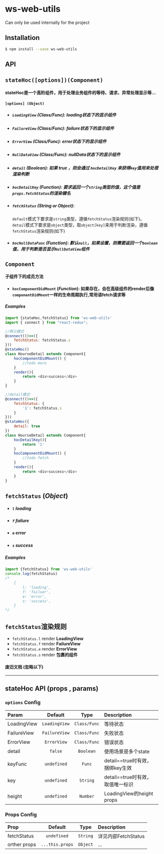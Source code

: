 # ws-web-utils

Can only be used internally for the project

## Installation

```bash
$ npm install --save ws-web-utils
```

## **API**

## `stateHoc([options])(Component)`

#### stateHoc是一个高阶组件，用于处理业务组件的等待、请求、异常处理显示等...

#### `[options] (Object)`

* ##### `LoadingView` \(_Class/Func_\): loading状态下的显示组件
* ##### `FailureView` \(_Class/Func_\): failure状态下的显示组件
* ##### `ErrorView` \(_Class/Func_\): error状态下的显示组件
* ##### `NullDataView` \(_Class/Func_\): nullData状态下的显示组件
* ##### `detail`  \(_Boolean_\): 如果 true ，则会通过 `hocDetailKey` 来获得`key`值用来处理渲染判断
* ##### `hocDetailKey` \(_Function_\): 要求返回一个`string`类型的值，这个值是`props.fetchStatus`的渲染键名
* ##### `fetchStatus` \(_String or Object_\):

  `default`模式下要求是`string`类型，遵循`fetchStatus`渲染规则\(如下\)。  
  `detail`模式下要求是`object`类型，取`object[key]`来用于判断渲染，遵循`fetchStatus`渲染规则\(如下\)

* ##### `hocNullDataFunc` \(_Function_\): 默认`null`，如果设置，则需要返回一个`boolean`值，用于判断是否显示`NullDataView`组件

## `Component`

#### 子组件下的成员方法

* #### `hocComponentDidMount` \(_Function_\): 如果存在，会在高级组件的render后像`componentDidMount`一样的生命周期执行,常用语fetch请求等

##### Examples

```js
import {stateHoc,fetchStatus} from 'ws-web-utils'
import { connect } from "react-redux";

//默认模式
@connect(()=>({
    fetchStatus: fetchStatus.s
}))
@stateHoc()
class HourseDetail extends Component{
    hocComponentDidMount() {
        //todo more
    }
    render(){
        return <div>success</div>
    }
}

//detail模式
@connect(()=>({
    fetchStatus: {
        '1': fetchStatus.s
    }
}))
@stateHoc({
    detail: true
})
class HourseDetail extends Component{
    hocDetailKey(){
        return '1'
    }
    hocComponentDidMount() {
        //todo fetch
    }
    render(){
        return <div>success</div>
    }
}
```

## `fetchStatus` \(_Object_\)

* ##### `l`  loading
* ##### `f`  failure
* ##### `e`  error
* ##### `s`  success

##### Examples

```js
import {fetchStatus} from 'ws-web-utils'
console.log(fetchStatus)
/*
    {
        l: 'loading',
        f: 'failuer',
        e: 'error',
        s: 'success',
    }
*/
```

## `fetchStatus`渲染规则

* `fetchStatus.l` render  **LoadingView**
* `fetchStatus.f` render  **FailureView**
* `fetchStatus.e` render  **ErrorView**
* `fetchStatus.s` render  **包裹的组件**

#### 废旧文档 \(忽略以下\)

---

## stateHoc API \(props , params\)

### `options` Config

| Param | Default | Type | Description |
| :--- | :---: | :---: | :--- |
| LoadingView | `LoadingView` | `Class/Func` | 等待状态 |
| FailureView | `FailureView` | `Class/Func` | 失败状态 |
| ErrorView | `ErrorView` | `Class/Func` | 错误状态 |
| detail | `false` | `Boolean` | 使用场景是多个state |
| keyFunc | `undefined` | `Func` | detail==true时有效，捆绑key生效 |
| key | `undefined` | `String` | detail==true时有效，取值唯一标识 |
| height | `undefined` | `Number` | LoadingView的height props |

### Props Config

| Prop | Default | Type | Description |
| :--- | :---: | :---: | :--- |
| fetchStatus | `undefined` | `String` | 详见内部FetchStatus |
| orther props | `...this.props` | `Object` | ... |



